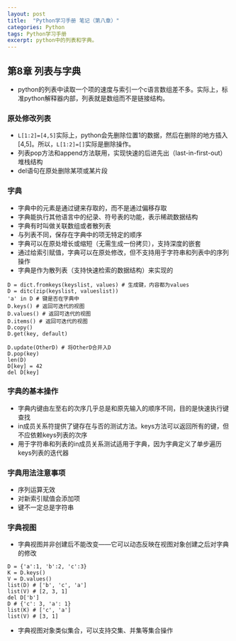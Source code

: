 ```yaml
---
layout: post
title:  "Python学习手册 笔记（第八章）"
categories: Python
tags: Python学习手册
excerpt: python中的列表和字典。
---
```


## 第8章 列表与字典
* python的列表中读取一个项的速度与索引一个c语言数组差不多。实际上，标准python解释器内部，列表就是数组而不是链接结构。
### 原处修改列表
* `L[1:2]=[4,5]`实际上，python会先删除位置1的数据，然后在删除的地方插入[4,5]。所以，`L[1:2]=[]`实际是删除操作。
* 列表pop方法和append方法联用，实现快速的后进先出（last-in-first-out）堆栈结构
* del语句在原处删除某项或某片段
### 字典
* 字典中的元素是通过键来存取的，而不是通过偏移存取
* 字典能执行其他语言中的纪录、符号表的功能，表示稀疏数据结构
* 字典有时叫做关联数组或者散列表
* 与列表不同，保存在字典中的项无特定的顺序
* 字典可以在原处增长或缩短（无需生成一份拷贝），支持深度的嵌套
* 通过给索引赋值，字典可以在原处修改，但不支持用于字符串和列表中的序列操作
* 字典是作为散列表（支持快速检索的数据结构）来实现的
```python3
D = dict.fromkeys(keyslist, values) # 生成键，内容都为values
D = ditc(zip(keyslist, valueslist))
'a' in D # 键是否在字典中
D.keys() # 返回可迭代的视图
D.values() # 返回可迭代的视图
D.items() # 返回可迭代的视图
D.copy()
D.get(key, default)
```
```python3
D.update(OtherD) # 将OtherD合并入D
D.pop(key)
len(D)
D[key] = 42
del D[key]
```
### 字典的基本操作
* 字典内键由左至右的次序几乎总是和原先输入的顺序不同，目的是快速执行键查找
* in成员关系符提供了键存在与否的测试方法。keys方法可以返回所有的键，但不应依赖keys列表的次序
* 用于字符串和列表的in成员关系测试适用于字典，因为字典定义了单步遍历keys列表的迭代器
### 字典用法注意事项
* 序列运算无效
* 对新索引赋值会添加项
* 键不一定总是字符串
### 字典视图
* 字典视图并非创建后不能改变——它可以动态反映在视图对象创建之后对字典的修改
```python3
D = {'a':1, 'b':2, 'c':3}
K = D.keys()
V = D.values()
list(D) # ['b', 'c', 'a']
list(V) # [2, 3, 1]
del D['b']
D # {'c': 3, 'a': 1}
list(K) # ['c', 'a']
list(V) # [3, 1]
```
* 字典视图对象类似集合，可以支持交集、并集等集合操作
